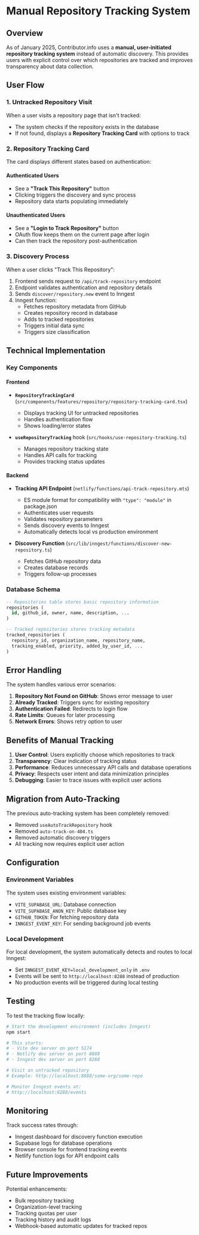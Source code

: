 # Manual Repository Tracking System

## Overview

As of January 2025, Contributor.info uses a **manual, user-initiated repository tracking system** instead of automatic discovery. This provides users with explicit control over which repositories are tracked and improves transparency about data collection.

## User Flow

### 1. Untracked Repository Visit
When a user visits a repository page that isn't tracked:
- The system checks if the repository exists in the database
- If not found, displays a **Repository Tracking Card** with options to track

### 2. Repository Tracking Card
The card displays different states based on authentication:

#### Authenticated Users
- See a **"Track This Repository"** button
- Clicking triggers the discovery and sync process
- Repository data starts populating immediately

#### Unauthenticated Users  
- See a **"Login to Track Repository"** button
- OAuth flow keeps them on the current page after login
- Can then track the repository post-authentication

### 3. Discovery Process
When a user clicks "Track This Repository":
1. Frontend sends request to `/api/track-repository` endpoint
2. Endpoint validates authentication and repository details
3. Sends `discover/repository.new` event to Inngest
4. Inngest function:
   - Fetches repository metadata from GitHub
   - Creates repository record in database
   - Adds to tracked repositories
   - Triggers initial data sync
   - Triggers size classification

## Technical Implementation

### Key Components

#### Frontend
- **`RepositoryTrackingCard`** (`src/components/features/repository/repository-tracking-card.tsx`)
  - Displays tracking UI for untracked repositories
  - Handles authentication flow
  - Shows loading/error states

- **`useRepositoryTracking`** hook (`src/hooks/use-repository-tracking.ts`)
  - Manages repository tracking state
  - Handles API calls for tracking
  - Provides tracking status updates

#### Backend
- **Tracking API Endpoint** (`netlify/functions/api-track-repository.mts`)
  - ES module format for compatibility with `"type": "module"` in package.json
  - Authenticates user requests
  - Validates repository parameters
  - Sends discovery events to Inngest
  - Automatically detects local vs production environment

- **Discovery Function** (`src/lib/inngest/functions/discover-new-repository.ts`)
  - Fetches GitHub repository data
  - Creates database records
  - Triggers follow-up processes

### Database Schema

```sql
-- Repositories table stores basic repository information
repositories (
  id, github_id, owner, name, description, ...
)

-- Tracked repositories stores tracking metadata
tracked_repositories (
  repository_id, organization_name, repository_name, 
  tracking_enabled, priority, added_by_user_id, ...
)
```

## Error Handling

The system handles various error scenarios:

1. **Repository Not Found on GitHub**: Shows error message to user
2. **Already Tracked**: Triggers sync for existing repository
3. **Authentication Failed**: Redirects to login flow
4. **Rate Limits**: Queues for later processing
5. **Network Errors**: Shows retry option to user

## Benefits of Manual Tracking

1. **User Control**: Users explicitly choose which repositories to track
2. **Transparency**: Clear indication of tracking status
3. **Performance**: Reduces unnecessary API calls and database operations
4. **Privacy**: Respects user intent and data minimization principles
5. **Debugging**: Easier to trace issues with explicit user actions

## Migration from Auto-Tracking

The previous auto-tracking system has been completely removed:
- Removed `useAutoTrackRepository` hook
- Removed `auto-track-on-404.ts` 
- Removed automatic discovery triggers
- All tracking now requires explicit user action

## Configuration

### Environment Variables
The system uses existing environment variables:
- `VITE_SUPABASE_URL`: Database connection
- `VITE_SUPABASE_ANON_KEY`: Public database key
- `GITHUB_TOKEN`: For fetching repository data
- `INNGEST_EVENT_KEY`: For sending background job events

### Local Development
For local development, the system automatically detects and routes to local Inngest:
- Set `INNGEST_EVENT_KEY=local_development_only` in `.env`
- Events will be sent to `http://localhost:8288` instead of production
- No production events will be triggered during local testing

## Testing

To test the tracking flow locally:

```bash
# Start the development environment (includes Inngest)
npm start

# This starts:
# - Vite dev server on port 5174
# - Netlify dev server on port 8888
# - Inngest dev server on port 8288

# Visit an untracked repository
# Example: http://localhost:8888/some-org/some-repo

# Monitor Inngest events at:
# http://localhost:8288/events
```

## Monitoring

Track success rates through:
- Inngest dashboard for discovery function execution
- Supabase logs for database operations
- Browser console for frontend tracking events
- Netlify function logs for API endpoint calls

## Future Improvements

Potential enhancements:
- Bulk repository tracking
- Organization-level tracking
- Tracking quotas per user
- Tracking history and audit logs
- Webhook-based automatic updates for tracked repos